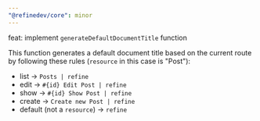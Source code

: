 ```yaml
---
"@refinedev/core": minor
---
```


feat: implement `generateDefaultDocumentTitle` function

This function generates a default document title based on the current route by following these rules (`resource` in this case is "Post"):

-   list -> `Posts | refine`
-   edit -> `#{id} Edit Post | refine`
-   show -> `#{id} Show Post | refine`
-   create -> `Create new Post | refine`
-   default (not a `resource`) -> `refine`

